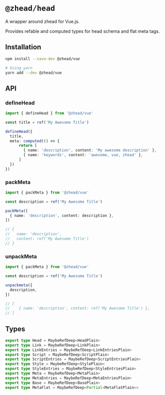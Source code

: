 # `@zhead/head`

A wrapper around zhead for Vue.js.

Provides refable and computed types for head schema and flat meta tags.

## Installation

```bash
npm install --save-dev @zhead/vue

# Using yarn
yarn add --dev @zhead/vue
```

## API

### defineHead

```ts
import { defineHead } from '@zhead/vue'

const title = ref('My Awesome Title')

defineHead({
  title,
  meta: computed(() => {
      return [
        { name: 'description', content: 'My awesome description' },
        { name: 'keywords', content: 'awesome, vue, zhead' },
      ]
  })
})
```

### packMeta

```ts
import { packMeta } from '@zhead/vue'

const description = ref('My Awesome Title')

packMeta([
  { name: 'description', content: description },
])

// {
//   name: 'description',
//   content: ref('My Awesome Title')
// }
```

### unpackMeta

```ts
import { packMeta } from '@zhead/vue'

const description = ref('My Awesome Title')

unpackmeta({
  description,
})

// [
//    { name: 'description', content: ref('My Awesome Title') },
// ]
```

## Types

```ts
export type Head = MaybeRefDeep<HeadPlain>
export type Link = MaybeRefDeep<LinkPlain>
export type LinkEntries = MaybeRefDeep<LinkEntriesPlain>
export type Script = MaybeRefDeep<ScriptPlain>
export type ScriptEntries = MaybeRefDeep<ScriptEntriesPlain>
export type Style = MaybeRefDeep<StylePlain>
export type StyleEntries = MaybeRefDeep<StyleEntriesPlain>
export type Meta = MaybeRefDeep<MetaPlain>
export type MetaEntries = MaybeRefDeep<MetaEntriesPlain>
export type Base = MaybeRefDeep<BasePlain>
export type MetaFlat = MaybeRefDeep<Partial<MetaFlatPlain>>
```
